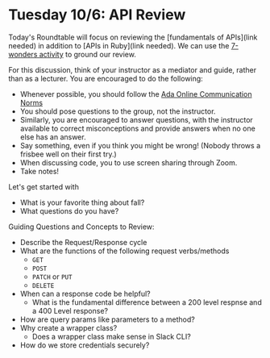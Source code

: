 # Tuesday 10/6: API Review

Today's Roundtable will focus on reviewing the [fundamentals of APIs](link needed) in addition to [APIs in Ruby](link needed). We can use the [7-wonders activity](https://github.com/Ada-C14/api-exercise-seven-wonders) to ground our review.

For this discussion, think of your instructor as a mediator and guide, rather than as a lecturer. You are encouraged to do the following:

* Whenever possible, you should follow the [Ada Online Communication Norms](https://learn-2.galvanize.com/cohorts/2036/blocks/882/content_files/00-welcome-to-ada/02-wk01-online-communication-norms.md)
* You should pose questions to the group, not the instructor.
* Similarly, you are encouraged to answer questions, with the instructor available to correct misconceptions and provide answers when no one else has an answer.
* Say something, even if you think you might be wrong! (Nobody throws a frisbee well on their first try.)
* When discussing code, you to use screen sharing through Zoom.
* Take notes!

Let's get started with
* What is your favorite thing about fall?
* What questions do you have?

Guiding Questions and Concepts to Review:
* Describe the Request/Response cycle
* What are the functions of the following request verbs/methods
    * `GET`
    * `POST`
    * `PATCH` or `PUT`
    * `DELETE`
* When can a response code be helpful?
    * What is the fundamental difference between a 200 level respnse and a 400 Level response?
* How are query params like parameters to a method?
* Why create a wrapper class?  
    * Does a wrapper class make sense in Slack CLI?
* How do we store credentials securely?
